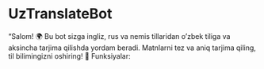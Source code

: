 # UzTranslateBot
“Salom! 🌍 Bu bot sizga ingliz, rus va nemis tillaridan o’zbek tiliga va aksincha tarjima qilishda yordam beradi. Matnlarni tez va aniq tarjima qiling, til bilimingizni oshiring! 🔄 Funksiyalar:
